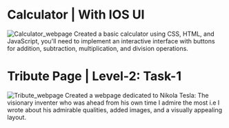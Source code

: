 # Calculator | With IOS UI
![Calculator_webpage](https://github.com/user-attachments/assets/5a5c73ec-5cdb-47d3-8255-ed1d63068360)
Created a basic calculator using CSS, HTML, and JavaScript, you'll need to implement an
interactive interface with buttons for addition, subtraction, multiplication, and division
operations.

# Tribute Page | Level-2: Task-1
![Tribute_webpage](https://github.com/user-attachments/assets/60b82cf9-933f-4516-b7e5-496afa52bf97)
Created a webpage dedicated to Nikola Tesla: The visionary inventer who was ahead from his own time
I admire the most i.e I wrote about his admirable qualities, added images, and a visually appealing
layout.
